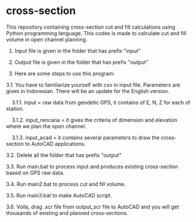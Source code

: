 # cross-section
This repository containing cross-section cut and fill calculations using Python programming language. This codes is made to calculate cut and fill volume in open channel planning.

1. Input file is given in the folder that has prefix "input"
  
2. Output file is given in the folder that has prefix "output"
  
3. Here are some steps to use this program:  

3.1. You have to familiarize yourself with csv in input file. Parameters are given in Indonesian. There will be an update for the English version.  
  
&nbsp;&nbsp;&nbsp;&nbsp;3.1.1. input         = raw data from geodetic GPS, it contains of E, N, Z for each of station.  
  
&nbsp;&nbsp;&nbsp;&nbsp;3.1.2. input_rencana = it gives the criteria of dimension and elevation where we plan the open channel.  
  
&nbsp;&nbsp;&nbsp;&nbsp;3.1.3. input_acad    = it contains several parameters to draw the cross-section to AutoCAD applications.  
  
3.2.  Delete all the folder that has prefix "output"   
  
3.3.  Run main.bat to process input and produces existing cross-section based on GPS raw data.  
  
3.4.  Run main2.bat to process cut and fill volume.  
  
3.5.  Run main3.bat to make AutoCAD script.  
  
3.6.  Voila, drag .scr file from output_scr file to AutoCAD and you will get thousands of existing and planned cross-sections.  
       
